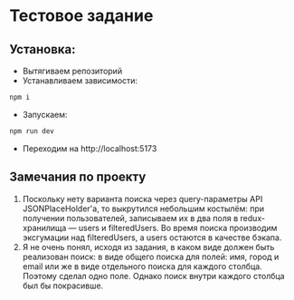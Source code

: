 # Тестовое задание

## Установка:

-   Вытягиваем репозиторий
-   Устанавливаем зависимости:

```bash
npm i
```

-   Запускаем:

````bash
npm run dev
````
- Переходим на http://localhost:5173

## Замечания по проекту
1. Поскольку нету варианта поиска через query-параметры API JSONPlaceHolder'а, то выкрутился небольшим костылём: при получении пользователей, записываем их в два поля в redux-хранилища — users и filteredUsers. Во время поиска производим эксгумации над filteredUsers, а users остаются в качестве бэкапа.
2. Я не очень понял, исходя из задания, в каком виде должен быть реализован поиск: в виде общего поиска для полей: имя, город и email или же в виде отдельного поиска для каждого столбца. Поэтому сделал одно поле. Однако поиск внутри каждого столбца был бы покрасивше.